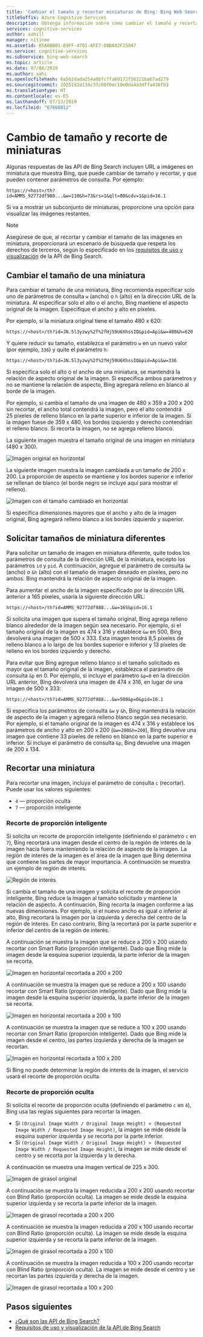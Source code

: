 ```yaml
---
title: 'Cambiar el tamaño y recortar miniaturas de Bing: Bing Web Search API'
titleSuffix: Azure Cognitive Services
description: Obtenga información sobre cómo cambiar el tamaño y recortar las miniaturas que proporcionan las API de Bing Search.
services: cognitive-services
author: aahill
manager: nitinme
ms.assetid: 05A08B01-89FF-4781-AFE7-08DA92F25047
ms.service: cognitive-services
ms.subservice: bing-web-search
ms.topic: article
ms.date: 07/08/2019
ms.author: aahi
ms.openlocfilehash: 6a5b2dada254a0bfc7fa60172f56221ba67ad279
ms.sourcegitcommit: 10251d2a134c37c00f0ec10e0da4a3dffa436fb3
ms.translationtype: HT
ms.contentlocale: es-ES
ms.lasthandoff: 07/13/2019
ms.locfileid: "67868012"
---
```

# <a name="resize-and-crop-thumbnail-images"></a>Cambio de tamaño y recorte de miniaturas

Algunas respuestas de las API de Bing Search incluyen URL a imágenes en miniatura que muestra Bing, que puede cambiar de tamaño y recortar, y que pueden contener parámetros de consulta. Por ejemplo:

`https://<host>/th?id=AMMS_92772df988...&w=110&h=73&rs=1&qlt=80&cdv=1&pid=16.1`

Si va a mostrar un subconjunto de miniaturas, proporcione una opción para visualizar las imágenes restantes.

> [!NOTE]
> Asegúrese de que, al recortar y cambiar el tamaño de las imágenes en miniatura, proporcionará un escenario de búsqueda que respeta los derechos de terceros, según lo especificado en los [requisitos de uso y visualización](use-display-requirements.md) de la API de Bing Search.

## <a name="resize-a-thumbnail"></a>Cambiar el tamaño de una miniatura 

Para cambiar el tamaño de una miniatura, Bing recomienda especificar solo uno de parámetros de consulta `w` (ancho) o `h` (alto) en la dirección URL de la miniatura. Al especificar solo el alto o el ancho, Bing mantiene el aspecto original de la imagen. Especifique el ancho y alto en píxeles. 

Por ejemplo, si la miniatura original tiene el tamaño 480 x 620:

`https://<host>/th?id=JN.5l3yzwy%2f%2fHj59U6XhssIQ&pid=Api&w=480&h=620`

Y quiere reducir su tamaño, establezca el parámetro `w` en un nuevo valor (por ejemplo, `336`) y quite el parámetro `h`:

`https://<host>/th?id=JN.5l3yzwy%2f%2fHj59U6XhssIQ&pid=Api&w=336`

Si especifica solo el alto o el ancho de una miniatura, se mantendrá la relación de aspecto original de la imagen. Si especifica ambos parámetros y no se mantiene la relación de aspecto, Bing agregará relleno en blanco al borde de la imagen.

Por ejemplo, si cambia el tamaño de una imagen de 480 x 359 a 200 x 200 sin recortar, el ancho total contendrá la imagen, pero el alto contendrá 25 píxeles de relleno blanco en la parte superior e inferior de la imagen. Si la imagen fuese de 359 x 480, los bordes izquierdo y derecho contendrían el relleno blanco. Si recorta la imagen, no se agrega relleno blanco.  

La siguiente imagen muestra el tamaño original de una imagen en miniatura (480 x 300).  
  
![Imagen original en horizontal](./media/resize-crop/bing-resize-crop-landscape.png)  
  
La siguiente imagen muestra la imagen cambiada a un tamaño de 200 x 200. La proporción de aspecto se mantiene y los bordes superior e inferior se rellenan de blanco (el borde negro se incluye aquí para mostrar el relleno).  
  
![Imagen con el tamaño cambiado en horizontal](./media/resize-crop/bing-resize-crop-landscape-resized.png)  

Si especifica dimensiones mayores que el ancho y alto de la imagen original, Bing agregará relleno blanco a los bordes izquierdo y superior.  

## <a name="request-different-thumbnail-sizes"></a>Solicitar tamaños de miniatura diferentes

Para solicitar un tamaño de imagen en miniatura diferente, quite todos los parámetros de consulta de la dirección URL de la miniatura, excepto los parámetros `id` y `pid`. A continuación, agregue el parámetro de consulta `&w` (ancho) o `&h` (alto) con el tamaño de imagen deseado en píxeles, pero no ambos. Bing mantendrá la relación de aspecto original de la imagen. 

Para aumentar el ancho de la imagen especificado por la dirección URL anterior a 165 píxeles, usaría la siguiente dirección URL:

`https://<host>/th?id=AMMS_92772df988...&w=165&pid=16.1`

Si solicita una imagen que supera el tamaño original, Bing agrega relleno blanco alrededor de la imagen según sea necesario. Por ejemplo, si el tamaño original de la imagen es 474 x 316 y establece `&w` en 500, Bing devolverá una imagen de 500 x 333. Esta imagen tendrá 8,5 píxeles de relleno blanco a lo largo de los bordes superior e inferior y 13 píxeles de relleno en los bordes izquierdo y derecho.

Para evitar que Bing agregue relleno blanco si el tamaño solicitado es mayor que el tamaño original de la imagen, establezca el parámetro de consulta `&p` en 0. Por ejemplo, si incluye el parámetro `&p=0` en la dirección URL anterior, Bing devolverá una imagen de 474 x 316, en lugar de una imagen de 500 x 333:

`https://<host>/th?id=AMMS_92772df988...&w=500&p=0&pid=16.1`

Si especifica los parámetros de consulta `&w` y `&h`, Bing mantendrá la relación de aspecto de la imagen y agregará relleno blanco según sea necesario. Por ejemplo, si el tamaño original de la imagen es 474 x 316 y establece los parámetros de ancho y alto en 200 x 200 (`&w=200&h=200`), Bing devuelve una imagen que contiene 33 píxeles de relleno en blanco en la parte superior e inferior. Si incluye el parámetro de consulta `&p`, Bing devuelve una imagen de 200 x 134.

## <a name="crop-a-thumbnail"></a>Recortar una miniatura 

Para recortar una imagen, incluya el parámetro de consulta `c` (recortar). Puede usar los valores siguientes:
  
- `4` &mdash; proporción oculta  
- `7` &mdash; proporción inteligente  

### <a name="smart-ratio-cropping"></a>Recorte de proporción inteligente

Si solicita un recorte de proporción inteligente (definiendo el parámetro `c` en `7`), Bing recortará una imagen desde el centro de la región de interés de la imagen hacia fuera manteniendo la relación de aspecto de la imagen. La región de interés de la imagen es el área de la imagen que Bing determina que contiene las partes de mayor importancia. A continuación se muestra un ejemplo de región de interés.  
  
![Región de interés](./media/resize-crop/bing-resize-crop-regionofinterest.png)

Si cambia el tamaño de una imagen y solicita el recorte de proporción inteligente, Bing reduce la imagen al tamaño solicitado y mantiene la relación de aspecto. A continuación, Bing recorta la imagen conforme a las nuevas dimensiones. Por ejemplo, si el nuevo ancho es igual o inferior al alto, Bing recortará la imagen por la izquierda y derecha del centro de la región de interés. En caso contrario, Bing la recortará por la parte superior e inferior del centro de la región de interés.  
  
 
A continuación se muestra la imagen que se reduce a 200 x 200 usando recortar con Smart Ratio (proporción inteligente). Dado que Bing mide la imagen desde la esquina superior izquierda, la parte inferior de la imagen se recorta. 
  
![Imagen en horizontal recortada a 200 x 200](./media/resize-crop/bing-resize-crop-landscape200x200c7.png) 
  
A continuación se muestra la imagen que se reduce a 200 x 100 usando recortar con Smart Ratio (proporción inteligente). Dado que Bing mide la imagen desde la esquina superior izquierda, la parte inferior de la imagen se recorta. 
   
![Imagen en horizontal recortada a 200 x 100](./media/resize-crop/bing-resize-crop-landscape200x100c7.png)
  
A continuación se muestra la imagen que se reduce a 100 x 200 usando recortar con Smart Ratio (proporción inteligente). Dado que Bing mide la imagen desde el centro, las partes izquierda y derecha de la imagen se recortan.
  
![Imagen en horizontal recortada a 100 x 200](./media/resize-crop/bing-resize-crop-landscape100x200c7.png) 

Si Bing no puede determinar la región de interés de la imagen, el servicio usará el recorte de proporción oculta.  

### <a name="blind-ratio-cropping"></a>Recorte de proporción oculta

Si solicita el recorte de proporción oculta (definiendo el parámetro `c` en `4`), Bing usa las reglas siguientes para recortar la imagen.  
  
- Si `(Original Image Width / Original Image Height) < (Requested Image Width / Requested Image Height)`, la imagen se mide desde la esquina superior izquierda y se recorta por la parte inferior.  
- Si `(Original Image Width / Original Image Height) > (Requested Image Width / Requested Image Height)`, la imagen se mide desde el centro y se recorta por la izquierda y la derecha.  

A continuación se muestra una imagen vertical de 225 x 300.  
  
![Imagen de girasol original](./media/resize-crop/bing-resize-crop-sunflower.png)
  
A continuación se muestra la imagen reducida a 200 x 200 usando recortar con Blind Ratio (proporción oculta). La imagen se mide desde la esquina superior izquierda y se recorta la parte inferior de la imagen.  
  
![Imagen de girasol recortada a 200 x 200](./media/resize-crop/bing-resize-crop-sunflower200x200c4.png)
  
A continuación se muestra la imagen reducida a 200 x 100 usando recortar con Blind Ratio (proporción oculta). La imagen se mide desde la esquina superior izquierda y se recorta la parte inferior de la imagen.  
  
![Imagen de girasol recortada a 200 x 100](./media/resize-crop/bing-resize-crop-sunflower200x100c4.png)
  
A continuación se muestra la imagen reducida a 100 x 200 usando recortar con Blind Ratio (proporción oculta). La imagen se mide desde el centro y se recortan las partes izquierda y derecha de la imagen.  
  
![Imagen de girasol recortada a 100 x 200](./media/resize-crop/bing-resize-crop-sunflower100x200c4.png)

## <a name="next-steps"></a>Pasos siguientes

* [¿Qué son las API de Bing Search?](bing-api-comparison.md)
* [Requisitos de uso y visualización de la API de Bing Search](use-display-requirements.md)
